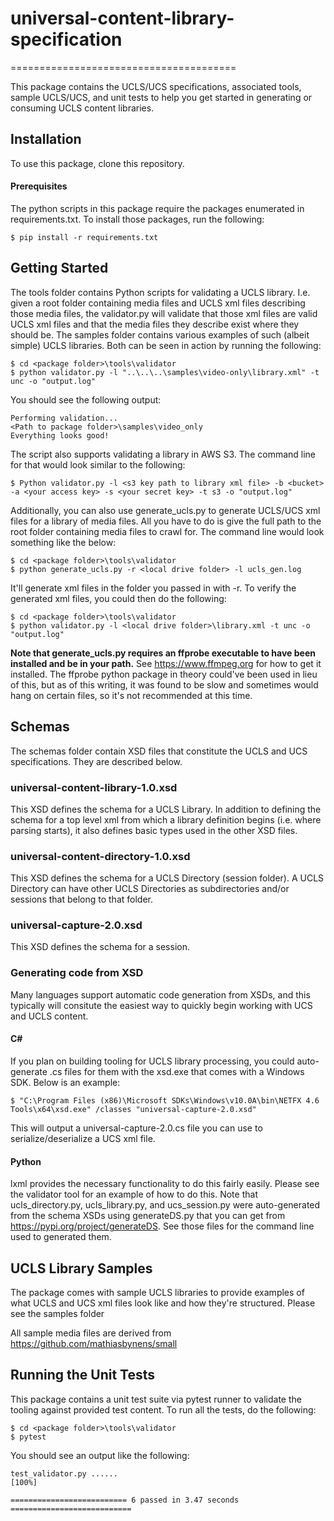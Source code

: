 # universal-content-library-specification
=======================================

This package contains the UCLS/UCS specifications, associated tools, sample UCLS/UCS, and unit tests to help you get started in generating or consuming UCLS content libraries.

## Installation
To use this package, clone this repository.

#### Prerequisites
The python scripts in this package require the packages enumerated in requirements.txt. To install those packages, run the following:

`$ pip install -r requirements.txt`

## Getting Started
The tools folder contains Python scripts for validating a UCLS library. I.e. given a root folder containing media files and UCLS xml files describing those media files, the validator.py will validate that those xml files are valid UCLS xml files and that the media files they describe exist where they should be. The samples folder contains various examples of such (albeit simple) UCLS libraries. Both can be seen in action by running the following:

```
$ cd <package folder>\tools\validator
$ python validator.py -l "..\..\..\samples\video-only\library.xml" -t unc -o "output.log"
```

You should see the following output:

```
Performing validation...
<Path to package folder>\samples\video_only
Everything looks good!
```

The script also supports validating a library in AWS S3. The command line for that would look similar to the following:

```$ Python validator.py -l <s3 key path to library xml file> -b <bucket> -a <your access key> -s <your secret key> -t s3 -o "output.log"```

Additionally, you can also use generate_ucls.py to generate UCLS/UCS xml files for a library of media files. All you have to do is give the full path to the root folder containing media files to crawl for. The command line would look something like the below:

```
$ cd <package folder>\tools\validator
$ python generate_ucls.py -r <local drive folder> -l ucls_gen.log
```

It'll generate xml files in the folder you passed in with -r. To verify the generated xml files, you could then do the following:

```
$ cd <package folder>\tools\validator
$ python validator.py -l <local drive folder>\library.xml -t unc -o "output.log"
```

**Note that generate_ucls.py requires an ffprobe executable to have been installed and be in your path.** See https://www.ffmpeg.org for how to get it installed. The ffprobe python package in theory could've been used in lieu of this, but as of this writing, it was found to be slow and sometimes would hang on certain files, so it's not recommended at this time.

## Schemas
The schemas folder contain XSD files that constitute the UCLS and UCS specifications. They are described below.

### universal-content-library-1.0.xsd
This XSD defines the schema for a UCLS Library. In addition to defining the schema for a top level xml from which a library definition begins (i.e. where parsing starts), it also defines basic types used in the other XSD files.

### universal-content-directory-1.0.xsd
This XSD defines the schema for a UCLS Directory (session folder). A UCLS Directory can have other UCLS Directories as subdirectories and/or sessions that belong to that folder.

### universal-capture-2.0.xsd
This XSD defines the schema for a session.

### Generating code from XSD
Many languages support automatic code generation from XSDs, and this typically will consitute the easiest way to quickly begin working with UCS and UCLS content.

#### C# 
If you plan on building tooling for UCLS library processing, you could auto-generate .cs files for them with the xsd.exe that comes with a Windows SDK. Below is an example:

```$ "C:\Program Files (x86)\Microsoft SDKs\Windows\v10.0A\bin\NETFX 4.6 Tools\x64\xsd.exe" /classes "universal-capture-2.0.xsd"```

This will output a universal-capture-2.0.cs file you can use to serialize/deserialize a UCS xml file.

#### Python
lxml provides the necessary functionality to do this fairly easily. Please see the validator tool for an example of how to do this. Note that ucls_directory.py, ucls_library.py, and ucs_session.py were auto-generated from the schema XSDs using generateDS.py that you can get from https://pypi.org/project/generateDS. See those files for the command line used to generated them.

## UCLS Library Samples
The package comes with sample UCLS libraries to provide examples of what UCLS and UCS xml files look like and how they're structured. Please see the samples folder

All sample media files are derived from https://github.com/mathiasbynens/small

## Running the Unit Tests
This package contains a unit test suite via pytest runner to validate the tooling against provided test content. To run all the tests, do the following:

```
$ cd <package folder>\tools\validator
$ pytest
```

You should see an output like the following:

```
test_validator.py ......                                                 [100%]

========================== 6 passed in 3.47 seconds ===========================
```
